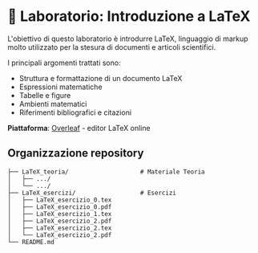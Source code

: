 # 📝 Laboratorio: Introduzione a LaTeX

L'obiettivo di questo laboratorio è introdurre LaTeX, linguaggio di markup molto utilizzato per la stesura di documenti e articoli scientifici.

I principali argomenti trattati sono:
- Struttura e formattazione di un documento LaTeX
- Espressioni matematiche
- Tabelle e figure
- Ambienti matematici
- Riferimenti bibliografici e citazioni

**Piattaforma**: [Overleaf](https://www.overleaf.com/) - editor LaTeX online

## Organizzazione repository

```
├── LaTeX_teoria/                    # Materiale Teoria
│   ├── .../
│   └── .../
├── LaTeX_esercizi/                  # Esercizi
│   ├── LaTeX_esercizio_0.tex
│   ├── LaTeX_esercizio_0.pdf
│   ├── LaTeX_esercizio_1.tex
│   ├── LaTeX_esercizio_2.pdf
│   ├── LaTeX_esercizio_2.tex
│   └── LaTeX_esercizio_2.pdf
└── README.md
```

